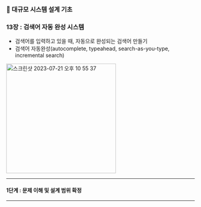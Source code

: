 ### 📌 대규모 시스템 설계 기초 
### 13장 : 검색어 자동 완성 시스템
- 검색어를 입력하고 있을 때, 자동으로 완성되는 검색어 만들기
- 검색어 자동완성(autocomplete, typeahead, search-as-you-type, incremental search)


<img width="293" alt="스크린샷 2023-07-21 오후 10 55 37" src="https://github.com/hhiyeon/hhiyeon/assets/52193680/013d8ada-9c7f-4511-8df0-92b49bb45fea">

---
#### 1단계 : 문제 이해 및 설계 범위 확정


---
